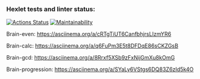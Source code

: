 ### Hexlet tests and linter status:

[![Actions Status](https://github.com/AntonGalygo/frontend-project-44/actions/workflows/hexlet-check.yml/badge.svg)](https://github.com/AntonGalygo/frontend-project-44/actions)
[![Maintainability](https://api.codeclimate.com/v1/badges/c0a269f62a55d25134d9/maintainability)](https://codeclimate.com/github/AntonGalygo/frontend-project-44/maintainability)

Brain-even: https://asciinema.org/a/cRTgTiUT6CanfbhjrsLIzmYR6

Brain-calc: https://asciinema.org/a/q6FuPm3E5t8DFDqE86sCKZGsB

Brain-gcd: https://asciinema.org/a/8Rrxf5XSb9zFxNijGmXu8kOmG

Brain-progression: https://asciinema.org/a/SYaLy6VStgs6DQ83Z6zId5k4O
